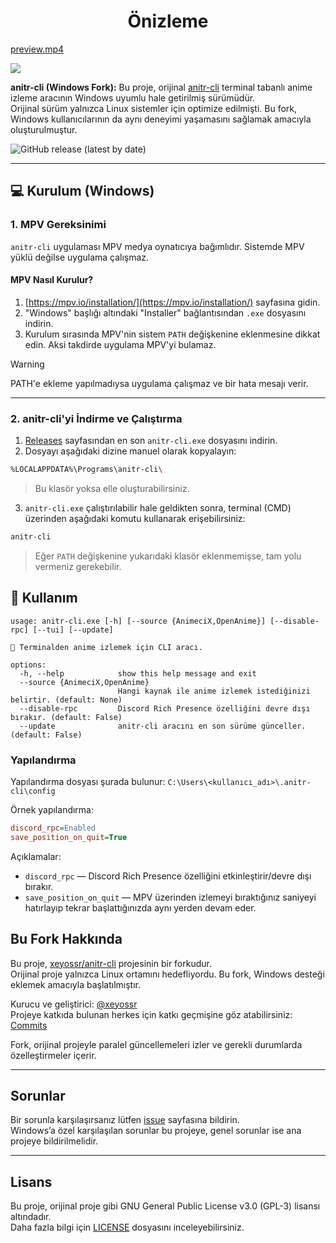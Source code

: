 <div align="center">
  <h1>Önizleme</h1>
</div>

[preview.mp4](https://github.com/user-attachments/assets/199d940e-14c6-468c-9120-496185ab2217)

<p>
  <img src="assets/discord_rpc_preview.png"/>
</p>

**anitr-cli (Windows Fork):** Bu proje, orijinal [anitr-cli](https://github.com/xeyossr/anitr-cli) terminal tabanlı anime izleme aracının Windows uyumlu hale getirilmiş sürümüdür.  
Orijinal sürüm yalnızca Linux sistemler için optimize edilmişti. Bu fork, Windows kullanıcılarının da aynı deneyimi yaşamasını sağlamak amacıyla oluşturulmuştur.

![GitHub release (latest by date)](https://img.shields.io/github/v/release/mstsecurity/anitr-cli-windows?style=for-the-badge)

---

## 💻 Kurulum (Windows)

### 1. MPV Gereksinimi

`anitr-cli` uygulaması MPV medya oynatıcıya bağımlıdır. Sistemde MPV yüklü değilse uygulama çalışmaz.

#### MPV Nasıl Kurulur?

1. [https://mpv.io/installation/](https://mpv.io/installation/) sayfasına gidin.
2. "Windows" başlığı altındaki "Installer" bağlantısından `.exe` dosyasını indirin.
3. Kurulum sırasında MPV'nin sistem `PATH` değişkenine eklenmesine dikkat edin. Aksi takdirde uygulama MPV'yi bulamaz.

> [!WARNING]
> PATH'e ekleme yapılmadıysa uygulama çalışmaz ve bir hata mesajı verir.

---

### 2. anitr-cli'yi İndirme ve Çalıştırma

1. [Releases](https://github.com/mstsecurity/anitr-cli-windows/releases) sayfasından en son `anitr-cli.exe` dosyasını indirin.
2. Dosyayı aşağıdaki dizine manuel olarak kopyalayın:

```bash
%LOCALAPPDATA%\Programs\anitr-cli\
```

> Bu klasör yoksa elle oluşturabilirsiniz.

3. `anitr-cli.exe` çalıştırılabilir hale geldikten sonra, terminal (CMD) üzerinden aşağıdaki komutu kullanarak erişebilirsiniz:

```bash
anitr-cli
```

> Eğer `PATH` değişkenine yukarıdaki klasör eklenmemişse, tam yolu vermeniz gerekebilir.

## 👾 Kullanım

```
usage: anitr-cli.exe [-h] [--source {AnimeciX,OpenAnime}] [--disable-rpc] [--tui] [--update]

💫 Terminalden anime izlemek için CLI aracı.

options:
  -h, --help            show this help message and exit
  --source {AnimeciX,OpenAnime}
                        Hangi kaynak ile anime izlemek istediğinizi belirtir. (default: None)
  --disable-rpc         Discord Rich Presence özelliğini devre dışı bırakır. (default: False)
  --update              anitr-cli aracını en son sürüme günceller. (default: False)
```

### Yapılandırma

Yapılandırma dosyası şurada bulunur:
`C:\Users\<kullanıcı_adı>\.anitr-cli\config`

Örnek yapılandırma:

```ini
discord_rpc=Enabled
save_position_on_quit=True
```

Açıklamalar:

- `discord_rpc` — Discord Rich Presence özelliğini etkinleştirir/devre dışı bırakır.
- `save_position_on_quit` — MPV üzerinden izlemeyi bıraktığınız saniyeyi hatırlayıp tekrar başlattığınızda aynı yerden devam eder.

## Bu Fork Hakkında

Bu proje, [xeyossr/anitr-cli](https://github.com/xeyossr/anitr-cli) projesinin bir forkudur.  
Orijinal proje yalnızca Linux ortamını hedefliyordu. Bu fork, Windows desteği eklemek amacıyla başlatılmıştır.

Kurucu ve geliştirici: [@xeyossr](https://github.com/xeyossr)  
Projeye katkıda bulunan herkes için katkı geçmişine göz atabilirsiniz: [Commits](https://github.com/mstsecurity/anitr-cli-windows/commits)

Fork, orijinal projeyle paralel güncellemeleri izler ve gerekli durumlarda özelleştirmeler içerir.

---

## Sorunlar

Bir sorunla karşılaşırsanız lütfen [issue](https://github.com/mstsecurity/anitr-cli-windows/issues) sayfasına bildirin.  
Windows’a özel karşılaşılan sorunlar bu projeye, genel sorunlar ise ana projeye bildirilmelidir.

---

## Lisans

Bu proje, orijinal proje gibi GNU General Public License v3.0 (GPL-3) lisansı altındadır.  
Daha fazla bilgi için [LICENSE](LICENSE) dosyasını inceleyebilirsiniz.
